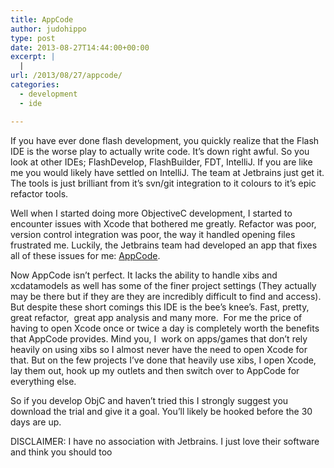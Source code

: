 ```yaml
---
title: AppCode
author: judohippo
type: post
date: 2013-08-27T14:44:00+00:00
excerpt: |
  |
url: /2013/08/27/appcode/
categories:
  - development
  - ide

---
```

If you have ever done flash development, you quickly realize that the Flash IDE is the worse play to actually write code. It&#8217;s down right awful. So you look at other IDEs; FlashDevelop, FlashBuilder, FDT, IntelliJ. If you are like me you would likely have settled on IntelliJ. The team at Jetbrains just get it. The tools is just brilliant from it&#8217;s svn/git integration to it colours to it&#8217;s epic refactor tools.

Well when I started doing more ObjectiveC development, I started to encounter issues with Xcode that bothered me greatly. Refactor was poor, version control integration was poor, the way it handled opening files frustrated me. Luckily, the Jetbrains team had developed an app that fixes all of these issues for me: <a href="http://www.jetbrains.com/objc/" target="_blank" rel="noopener noreferrer">AppCode</a>.

Now AppCode isn&#8217;t perfect. It lacks the ability to handle xibs and xcdatamodels as well has some of the finer project settings (They actually may be there but if they are they are incredibly difficult to find and access). But despite these short comings this IDE is the bee&#8217;s knee&#8217;s. Fast, pretty, great refactor,  great app analysis and many more.  For me the price of having to open Xcode once or twice a day is completely worth the benefits that AppCode provides. Mind you, I  work on apps/games that don&#8217;t rely heavily on using xibs so I almost never have the need to open Xcode for that. But on the few projects I&#8217;ve done that heavily use xibs, I open Xcode, lay them out, hook up my outlets and then switch over to AppCode for everything else.

So if you develop ObjC and haven&#8217;t tried this I strongly suggest you download the trial and give it a goal. You&#8217;ll likely be hooked before the 30 days are up.

DISCLAIMER: I have no association with Jetbrains. I just love their software and think you should too